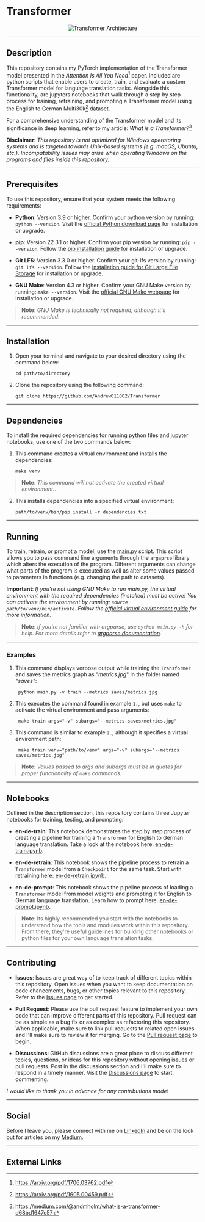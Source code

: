 # Transformer

<p align="center">
  <img src="https://github.com/Andrew011002/Transformer/blob/master/architecture.jpg" alt="Transformer Architecture">
</p>

---

## Description

This repository contains my PyTorch implementation of the Transformer model presented in the _Attention Is All You Need_[^1] paper. Included are python scripts that enable users to create, train, and evaluate a custom Transformer model for language translation tasks. Alongside this functionality, are jupyters notebooks that walk through a step by step process for training, retraining, and prompting a Transformer model using the English to German Multi30k[^2] dataset.

For a comprehensive understanding of the Transformer model and its significance in deep learning, refer to my article: _What is a Transformer?_[^3]

__Disclaimer__: _This repository is not optimized for Windows operatoring systems and is targeted towards Unix-based systems (e.g. macOS, Ubuntu, etc.). Incompatability issues may arise when operating Windows on the programs and files inside this repository._

---

## Prerequisites

To use this repository, ensure that your system meets the following requirements:

- **Python**: Version 3.9 or higher. Confirm your python version by running: `python --version`. Visit the [official Python download page](https://www.python.org/downloads/) for installation or upgrade.

- **pip**: Version 22.3.1 or higher. Confirm your pip version by running: `pip --version`. Follow the [pip installation guide](https://pip.pypa.io/en/stable/installation/) for installation or upgrade.

- **Git LFS**: Version 3.3.0 or higher. Confirm your git-lfs version by running: `git lfs --version`. Follow the [installation guide for Git Large File Storage](https://git-lfs.com/) for installation or upgrade.

- **GNU Make**: Version 4.3 or higher. Confirm your GNU Make version by running: `make --version`. Visit the [official GNU Make webpage](https://www.gnu.org/software/make/) for installation or upgrade.

> **Note**: _GNU Make is technically not required, although it's recommended._
  
---

## Installation

1. Open your terminal and navigate to your desired directory using the command below:
   
    ```
    cd path/to/directory
    ```

2. Clone the repository using the following command:
   
    ```
    git clone https://github.com/Andrew011002/Transformer
    ```

---

## Dependencies

To install the required dependencies for running python files and jupyter notebooks, use one of the two commands below:

1. This command creates a virtual environment and installs the dependencies:
   
    ```
    make venv
    ```
    
  > **Note**: _This command will not activate the created virtual environment._.

2. This installs dependencies into a specified virtual environment:
   
    ```
    path/to/venv/bin/pip install -r dependencies.txt
    ```

---

## Running

To train, retrain, or prompt a model, use the [main.py](https://github.com/Andrew011002/Transformer/blob/master/main.py) script. This script allows you to pass command line arguments through the `argaprse` library which alters the execution of the program. Different arguments can change what parts of the program is executed as well as alter some values passed to parameters in functions (e.g. changing the path to datasets).   

**Important**: _If you're not using GNU Make to run main.py, the virtual environment with the required dependencies (installed) must be active! You can activate the environment by running: `source path/to/venv/bin/activate`. Follow the [official virtual environment guide](https://docs.python.org/3/library/venv.html) for more information._

> **Note**: _If you're not familiar with argparse, use `python main.py -h` for help. For more details refer to [argparse documentation](https://docs.python.org/3/library/argparse.html)._

---

### Examples

1. This command displays verbose output while training the `Transformer` and saves the metrics graph as _"metrics.jpg_" in the folder named _"saves"_:

   ```
    python main.py -v train --metrics saves/metrics.jpg
     ```

2. This executes the command found in example `1.`, but uses `make` to activate the virtual environment and pass arguments:
   
   ```
    make train args="-v" subargs="--metrics saves/metrics.jpg"
    ```

3. This command is similar to example `2.`, although it specifies a virtual environment path:
   
   ```
    make train venv="path/to/venv" args="-v" subargs="--metrics saves/metrics.jpg"
    ```
   
> **Note**: _Values passed to args and subargs must be in quotes for proper functionality of `make` commands._

---

## Notebooks

Outlined in the description section, this repository contains three Jupyter notebooks for training, testing, and prompting:

- **en-de-train**: This notebook demonstrates the step by step process of creating a pipeline for training a `Transformer` for English to German language translation. Take a look at the notebook here: [en-de-train.ipynb](https://github.com/Andrew011002/Transformer/blob/master/en-de-train.ipynb).

- **en-de-retrain**: This notebook shows the pipeline process to retrain a `Transformer` model from a `Checkpoint` for the same task. Start with retraining here: [en-de-retrain.ipynb](https://github.com/Andrew011002/Transformer/blob/master/en-de-retrain.ipynb).

- **en-de-prompt**: This notebook shows the pipeline process of loading a `Transformer` model from model weights and prompting it for English to German language translation. Learn how to prompt here: [en-de-prompt.ipynb](https://github.com/Andrew011002/Transformer/blob/master/en-de-prompt.ipynb).

> **Note**: Its highly recommended you start with the notebooks to understand how the tools and modules work within this repository. From there, they're useful guidelines for building other notebooks or python files for your own language translation tasks. 

---

## Contributing

- **Issues**: Issues are great way of to keep track of different topics within this repository. Open issues when you want to keep documentation on code ehancements, bugs, or other topics relevant to this repository. Refer to the [Issues page](https://github.com/Andrew011002/Transformer/issues) to get started.
  
- **Pull Request**: Please use the pull request feature to implement your own code that can improve different parts of this repository. Pull request can be as simple as a bug fix or as complex as refactoring this repository. When applicable, make sure to link pull requests to related open issues and I'll make sure to review it for merging. Go to the [Pull request page](https://github.com/Andrew011002/Transformer/pulls) to begin.
  
- **Discussions**: GitHub discussions are a great place to discuss different topics, questions, or ideas for this repository without opening issues or pull requests. Post in the discussions section and I'll make sure to respond in a timely manner. Visit the [Discussions page](https://github.com/Andrew011002/Transformer/discussions/1) to start commenting.

_I would like to thank you in advance for any contributions made!_

---

## Social

Before I leave you, please connect with me on [LinkedIn](https://www.linkedin.com/in/andrewmicholmes/) and be on the look out for articles on my [Medium](https://medium.com/@andmholm).

--- 

## External Links
[^1]: https://arxiv.org/pdf/1706.03762.pdf  

[^2]: https://arxiv.org/pdf/1605.00459.pdf 

[^3]: https://medium.com/@andmholm/what-is-a-transformer-d68bd1647c57
